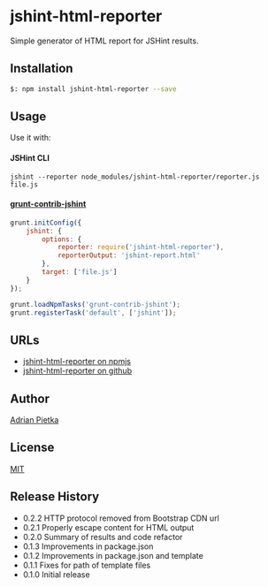 jshint-html-reporter
====================

Simple generator of HTML report for JSHint results.

## Installation

```bash
$: npm install jshint-html-reporter --save
```

## Usage

Use it with:

#### JSHint CLI

```
jshint --reporter node_modules/jshint-html-reporter/reporter.js file.js
```

#### [grunt-contrib-jshint](https://github.com/gruntjs/grunt-contrib-jshint)

```js
grunt.initConfig({
	jshint: {
		options: {
			reporter: require('jshint-html-reporter'),
			reporterOutput: 'jshint-report.html'
		},
		target: ['file.js']
	}
});

grunt.loadNpmTasks('grunt-contrib-jshint');
grunt.registerTask('default', ['jshint']);
```

## URLs

* [jshint-html-reporter on npmjs](https://www.npmjs.org/package/jshint-html-reporter)
* [jshint-html-reporter on github](https://github.com/aydao/jshint-html-reporter)

## Author

[Adrian Pietka](http://adrian.pietka.info)

## License

[MIT](http://opensource.org/licenses/MIT)

## Release History

* 0.2.2 HTTP protocol removed from Bootstrap CDN url
* 0.2.1 Properly escape content for HTML output
* 0.2.0 Summary of results and code refactor
* 0.1.3 Improvements in package.json
* 0.1.2 Improvements in package.json and template
* 0.1.1 Fixes for path of template files
* 0.1.0 Initial release